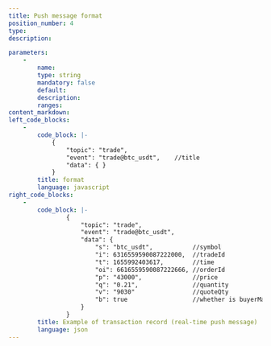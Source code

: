 ```yaml
---
title: Push message format
position_number: 4
type:
description: 

parameters:
    -
        name:
        type: string
        mandatory: false
        default:
        description:
        ranges:
content_markdown:
left_code_blocks:
    -
        code_block: |-
            {
                "topic": "trade",             
                "event": "trade@btc_usdt",    //title
                "data": { }                   
            }
        title: format
        language: javascript
right_code_blocks:
    -
        code_block: |-
                {
                    "topic": "trade", 
                    "event": "trade@btc_usdt", 
                    "data": {
                        "s": "btc_usdt",           //symbol
                        "i": 6316559590087222000,  //tradeId
                        "t": 1655992403617,        //time
                        "oi": 6616559590087222666, //orderId
                        "p": "43000",              //price
                        "q": "0.21",               //quantity
                        "v": "9030"                //quoteQty
                        "b": true                  //whether is buyerMaker or not
                    }
                }
        title: Example of transaction record (real-time push message)
        language: json
---
```

